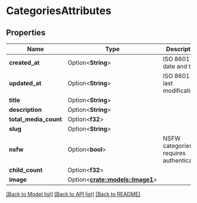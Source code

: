 # CategoriesAttributes

## Properties

Name | Type | Description | Notes
------------ | ------------- | ------------- | -------------
**created_at** | Option<**String**> | ISO 8601 date and time | [optional]
**updated_at** | Option<**String**> | ISO 8601 of last modification | [optional]
**title** | Option<**String**> |  | [optional]
**description** | Option<**String**> |  | [optional]
**total_media_count** | Option<**f32**> |  | [optional]
**slug** | Option<**String**> |  | [optional]
**nsfw** | Option<**bool**> | NSFW categories requires authentication | [optional]
**child_count** | Option<**f32**> |  | [optional]
**image** | Option<[**crate::models::Image1**](image1.md)> |  | [optional]

[[Back to Model list]](../README.md#documentation-for-models) [[Back to API list]](../README.md#documentation-for-api-endpoints) [[Back to README]](../README.md)


